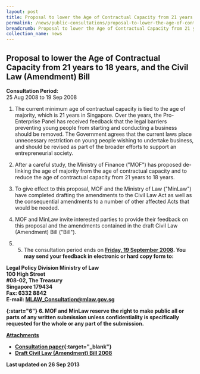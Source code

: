 ```yaml
---
layout: post
title: Proposal to lower the Age of Contractual Capacity from 21 years to 18 years, and the Civil Law (Amendment) Bill
permalink: /news/public-consultations/proposal-to-lower-the-age-of-contractual-capacity-from-21-years-to-18-years-and-the-civil-law/
breadcrumb: Proposal to lower the Age of Contractual Capacity from 21 years to 18 years, and the Civil Law (Amendment) Bill
collection_name: news
---
```


Proposal to lower the Age of Contractual Capacity from 21 years to 18 years, and the Civil Law (Amendment) Bill
---

**Consultation Period:**  
25 Aug 2008 to 19 Sep 2008

1. The current minimum age of contractual capacity is tied to the age of majority, which is 21 years in Singapore. Over the years, the Pro-Enterprise Panel has received feedback that the legal barriers preventing young people from starting and conducting a business should be removed. The Government agrees that the current laws place unnecessary restriction on young people wishing to undertake business, and should be revised as part of the broader efforts to support an entrepreneurial society.

2. After a careful study, the Ministry of Finance ("MOF") has proposed de-linking the age of majority from the age of contractual capacity and to reduce the age of contractual capacity from 21 years to 18 years.

3. To give effect to this proposal, MOF and the Ministry of Law ("MinLaw") have completed drafting the amendments to the Civil Law Act as well as the consequential amendments to a number of other affected Acts that would be needed.

4. MOF and MinLaw invite interested parties to provide their feedback on this proposal and the amendments contained in the draft Civil Law (Amendment) Bill ("Bill").

5. 5. The consultation period ends on <b><u>Friday, 19 September 2008</u><b>. You may send your feedback in electronic or hard copy form to:

<p class="address-centered">
Legal Policy Division
Ministry of Law<br>
100 High Street<br>
#08-02, The Treasury<br>
Singapore 179434<br>
Fax: 6332 8842<br>
E-mail: <a href="mailto:MLAW_Consultation@mlaw.gov.sg">MLAW_Consultation@mlaw.gov.sg</a>
</p>

{:start="6"}
6. MOF and MinLaw reserve the right to make public all or parts of any written submission unless confidentiality is specifically requested for the whole or any part of the submission.

<b><u>Attachments</u></b>

* [Consultation paper](/files/linkclick6c0c.pdf/){:target="_blank"}
* [Draft Civil Law (Amendment) Bill 2008](/files/linkclick4c83.pdf/)

<p class="right-side-updated">Last updated on 26 Sep 2013</p>
